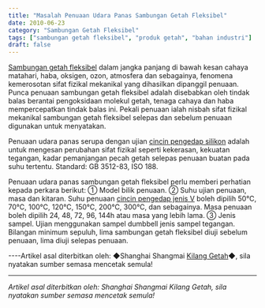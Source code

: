 ```yaml
---
title: "Masalah Penuaan Udara Panas Sambungan Getah Fleksibel"
date: 2010-06-23
category: "Sambungan Getah Fleksibel"
tags: ["sambungan getah fleksibel", "produk getah", "bahan industri"]
draft: false
---
```


[Sambungan getah fleksibel](http://www.smpolymer.com/kequnaoxiangjiaojietou/) dalam jangka panjang di bawah kesan cahaya matahari, haba, oksigen, ozon, atmosfera dan sebagainya, fenomena kemerosotan sifat fizikal mekanikal yang dihasilkan dipanggil penuaan. Punca penuaan sambungan getah fleksibel adalah disebabkan oleh tindak balas berantai pengoksidaan molekul getah, tenaga cahaya dan haba mempercepatkan tindak balas ini. Pekali penuaan ialah nisbah sifat fizikal mekanikal sambungan getah fleksibel selepas dan sebelum penuaan digunakan untuk menyatakan.

Penuaan udara panas serupa dengan ujian [cincin pengedap silikon](http://www.smpolymer.com/) adalah untuk mengesan perubahan sifat fizikal seperti kekerasan, kekuatan tegangan, kadar pemanjangan pecah getah selepas penuaan buatan pada suhu tertentu. Standard: GB 3512-83, ISO 188.

Penuaan udara panas sambungan getah fleksibel perlu memberi perhatian kepada perkara berikut: ① Model bilik penuaan. ② Suhu ujian penuaan, masa dan kitaran. Suhu penuaan [cincin pengedap jenis V](http://www.smpolymer.com/) boleh dipilih 50℃, 70℃, 100℃, 120℃, 150℃, 200℃, 300℃, dan sebagainya. Masa penuaan boleh dipilih 24, 48, 72, 96, 144h atau masa yang lebih lama. ③ Jenis sampel. Ujian menggunakan sampel dumbbell jenis sampel tegangan. Bilangan minimum sepuluh, lima sambungan getah fleksibel diuji sebelum penuaan, lima diuji selepas penuaan.

----Artikel asal diterbitkan oleh: ◆Shanghai Shangmai [Kilang Getah](http://www.smpolymer.com/)◆, sila nyatakan sumber semasa mencetak semula!

---

*Artikel asal diterbitkan oleh: Shanghai Shangmai Kilang Getah, sila nyatakan sumber semasa mencetak semula!*